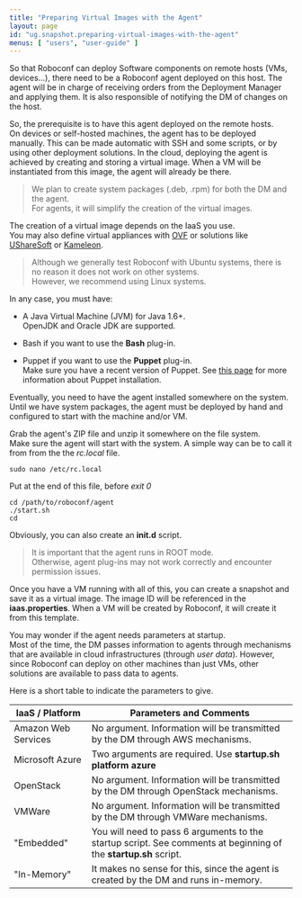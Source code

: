 ```yaml
---
title: "Preparing Virtual Images with the Agent"
layout: page
id: "ug.snapshot.preparing-virtual-images-with-the-agent"
menus: [ "users", "user-guide" ]
---
```


So that Roboconf can deploy Software components on remote hosts (VMs, devices...), there need to be a Roboconf
agent deployed on this host. The agent will be in charge of receiving orders from the Deployment Manager
and applying them. It is also responsible of notifying the DM of changes on the host.

So, the prerequisite is to have this agent deployed on the remote hosts.  
On devices or self-hosted machines, the agent has to be deployed manually. This can be made automatic
with SSH and some scripts, or by using other deployment solutions. In the cloud, deploying the agent
is achieved by creating and storing a virtual image. When a VM will be instantiated from this image,
the agent will already be there.

> We plan to create system packages (.deb, .rpm) for both the DM and the agent.  
> For agents, it will simplify the creation of the virtual images.

The creation of a virtual image depends on the IaaS you use.  
You may also define virtual appliances with [OVF](http://en.wikipedia.org/wiki/Open_Virtualization_Format) 
or solutions like [UShareSoft](http://www.usharesoft.com) or [Kameleon](https://github.com/oar-team/kameleon).

> Although we generally test Roboconf with Ubuntu systems, there is no reason it does
> not work on other systems.  
> However, we recommend using Linux systems.

In any case, you must have:

* A Java Virtual Machine (JVM) for Java 1.6+.  
OpenJDK and Oracle JDK are supported.

* Bash if you want to use the **Bash** plug-in.

* Puppet if you want to use the **Puppet** plug-in.  
Make sure you have a recent version of Puppet. See [this page](plugin-puppet.html)
for more information about Puppet installation.

Eventually, you need to have the agent installed somewhere on the system.  
Until we have system packages, the agent must be deployed by hand and configured to start with the machine and/or VM.

Grab the agent's ZIP file and unzip it somewhere on the file system.  
Make sure the agent will start with the system. A simple way can be to call it from from the the *rc.local* file.

	sudo nano /etc/rc.local

Put at the end of this file, before *exit 0*

	cd /path/to/roboconf/agent
	./start.sh
	cd

Obviously, you can also create an **init.d** script.

> It is important that the agent runs in ROOT mode.  
> Otherwise, agent plug-ins may not work correctly and encounter permission issues.

Once you have a VM running with all of this, you can create a snapshot and save it as a virtual image.
The image ID will be referenced in the **iaas.properties**. When a VM will be created by Roboconf, it will
create it from this template.

You may wonder if the agent needs parameters at startup.  
Most of the time, the DM passes information to agents through mechanisms that are available
in cloud infrastructures (through *user data*). However, since Roboconf can deploy on other machines than
just VMs, other solutions are available to pass data to agents.

Here is a short table to indicate the parameters to give.

| IaaS / Platform | Parameters and Comments |
| --- | --- |
| Amazon Web Services | No argument. Information will be transmitted by the DM through AWS mechanisms. |
| Microsoft Azure | Two arguments are required. Use **startup.sh platform azure** |
| OpenStack | No argument. Information will be transmitted by the DM through OpenStack mechanisms. |
| VMWare | No argument. Information will be transmitted by the DM through VMWare mechanisms. |
| "Embedded" | You will need to pass 6 arguments to the startup script. See comments at beginning of the **startup.sh** script. |
| "In-Memory" | It makes no sense for this, since the agent is created by the DM and runs in-memory. |
